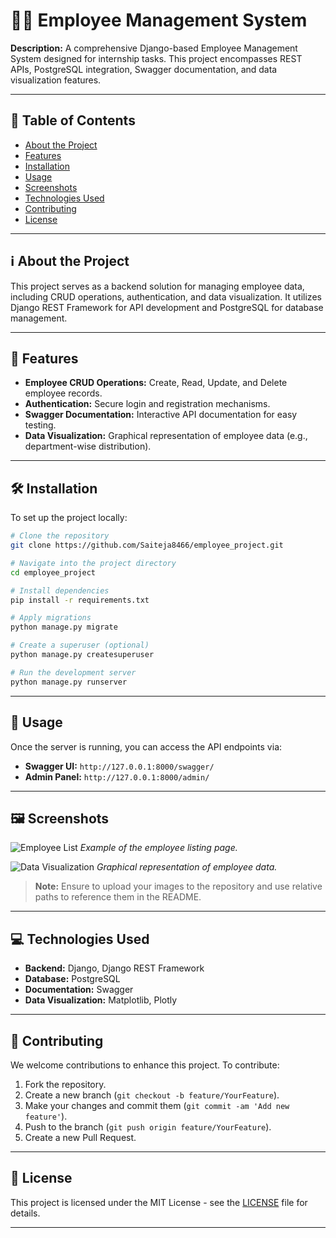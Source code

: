 # 🧑‍💼 Employee Management System

**Description:**
A comprehensive Django-based Employee Management System designed for internship tasks. This project encompasses REST APIs, PostgreSQL integration, Swagger documentation, and data visualization features.

---

## 📌 Table of Contents

* [About the Project](#about-the-project)
* [Features](#features)
* [Installation](#installation)
* [Usage](#usage)
* [Screenshots](#screenshots)
* [Technologies Used](#technologies-used)
* [Contributing](#contributing)
* [License](#license)

---

## ℹ️ About the Project

This project serves as a backend solution for managing employee data, including CRUD operations, authentication, and data visualization. It utilizes Django REST Framework for API development and PostgreSQL for database management.

---

## 🚀 Features

* **Employee CRUD Operations:** Create, Read, Update, and Delete employee records.
* **Authentication:** Secure login and registration mechanisms.
* **Swagger Documentation:** Interactive API documentation for easy testing.
* **Data Visualization:** Graphical representation of employee data (e.g., department-wise distribution).

---

## 🛠️ Installation

To set up the project locally:

```bash
# Clone the repository
git clone https://github.com/Saiteja8466/employee_project.git

# Navigate into the project directory
cd employee_project

# Install dependencies
pip install -r requirements.txt

# Apply migrations
python manage.py migrate

# Create a superuser (optional)
python manage.py createsuperuser

# Run the development server
python manage.py runserver
```

---

## 🧪 Usage

Once the server is running, you can access the API endpoints via:

* **Swagger UI:** `http://127.0.0.1:8000/swagger/`
* **Admin Panel:** `http://127.0.0.1:8000/admin/`

---

## 🖼️ Screenshots

![Employee List](images/employee_list.png)
*Example of the employee listing page.*

![Data Visualization](images/data_viz.png)
*Graphical representation of employee data.*

> **Note:** Ensure to upload your images to the repository and use relative paths to reference them in the README.

---

## 💻 Technologies Used

* **Backend:** Django, Django REST Framework
* **Database:** PostgreSQL
* **Documentation:** Swagger
* **Data Visualization:** Matplotlib, Plotly

---

## 🤝 Contributing

We welcome contributions to enhance this project. To contribute:

1. Fork the repository.
2. Create a new branch (`git checkout -b feature/YourFeature`).
3. Make your changes and commit them (`git commit -am 'Add new feature'`).
4. Push to the branch (`git push origin feature/YourFeature`).
5. Create a new Pull Request.

---

## 📄 License

This project is licensed under the MIT License - see the [LICENSE](LICENSE) file for details.

---

